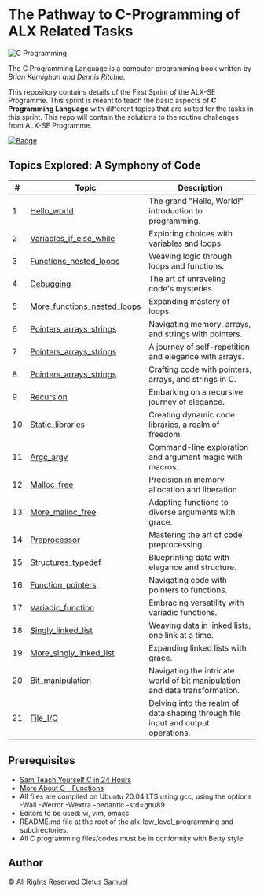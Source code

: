 # The Pathway to C-Programming of ALX Related Tasks

![C Programming](https://easystudyhub.com/wp-content/uploads/2023/03/C-progamming.jpg)

The C Programming Language is a computer programming book written by *Brian Kernighan and Dennis Ritchie*.

This repository contains details of the First Sprint of the ALX-SE Programme. This sprint is meant to teach the basic aspects of **C Programming Language** with different topics that are suited for the tasks in this sprint. This repo will contain the solutions to the routine challenges from ALX-SE Programme.

[![Badge](https://img.shields.io/badge/Topics-Covered%20-blue)](https://www.example.com/data-science)

## Topics Explored: A Symphony of Code

| #  | Topic                                      | Description                                           |
| -- | ------------------------------------------ | ----------------------------------------------------- |
| 1  | [Hello_world](./0x00-hello_world)          | The grand "Hello, World!" introduction to programming. |
| 2  | [Variables_if_else_while](./0x01-variables_if_else_while) | Exploring choices with variables and loops. |
| 3  | [Functions_nested_loops](./0x02-functions_nested_loops)   | Weaving logic through loops and functions.  |
| 4  | [Debugging](./0x03-debugging)                | The art of unraveling code's mysteries.         |
| 5  | [More_functions_nested_loops](./0x04-more_functions_nested_loops) | Expanding mastery of loops.        |
| 6  | [Pointers_arrays_strings](./0x05-pointers_arrays_strings)   | Navigating memory, arrays, and strings with pointers.          |
| 7  | [Pointers_arrays_strings](./0x06-pointers_arrays_strings/)  | A journey of self-repetition and elegance with arrays.         |
| 8  | [Pointers_arrays_strings](./0x07-pointers_arrays_strings)  | Crafting code with pointers, arrays, and strings in C.        |
| 9  | [Recursion](./0x08-recursion/)                | Embarking on a recursive journey of elegance.       |
| 10 | [Static_libraries](./0x09-static_libraries/)            | Creating dynamic code libraries, a realm of freedom.        |
| 11 | [Argc_argv](./0x0A-argc_argv/)          | Command-line exploration and argument magic with macros.           |
| 12 | [Malloc_free](./0x0B-malloc_free)| Precision in memory allocation and liberation.     |
| 13 | [More_malloc_free](./0x0C-more_malloc_free/)| Adapting functions to diverse arguments with grace.          |
| 14 | [Preprocessor](./0x0D-preprocessor/)| Mastering the art of code preprocessing.      |
| 15 | [Structures_typedef](./0x0E-structures_typedef/)  | Blueprinting data with elegance and structure.          |
| 16 | [Function_pointers](./0x0F-function_pointers)  | Navigating code with pointers to functions.          |
| 17 | [Variadic_function](./0x10-variadic_functions)  | Embracing versatility with variadic functions.          |
| 18 | [Singly_linked_list](./0x12-singly_linked_lists/)  | Weaving data in linked lists, one link at a time.          |
| 19 | [More_singly_linked_list](./0x13-more_singly_linked_lists)  | Expanding linked lists with grace.          |
| 20 | [Bit_manipulation](./0x14-bit_manipulation)  | Navigating the intricate world of bit manipulation and data transformation.          |
| 21 | [File_I/O](./0x15-file_io/)  | Delving into the realm of data shaping through file input and output operations.          |

## Prerequisites

- [Sam Teach Yourself C in 24 Hours](https://www.pdfdrive.com/sams-teach-yourself-c-in-24-hours-e17514248.html)
- [More About C - Functions](https://www.tutorialspoint.com/cprogramming/c_functions.htm)
- All files are compiled on Ubuntu 20.04 LTS using gcc, using the options -Wall -Werror -Wextra -pedantic -std=gnu89
- Editors to be used: vi, vim, emacs
- README.md file at the root of the alx-low_level_programming and subdirectories.
- All C programming files/codes must be in conformity with Betty style.

## Author

&copy; All Rights Reserved [Cletus Samuel](https://cletsymedia.github.io/Prof-Portfolio/)
